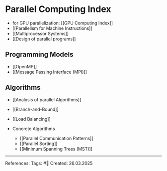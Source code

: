 # Parallel Computing Index

- for GPU parallelization: [[GPU Computing Index]]
- [[Parallelism for Machine Instructions]]
- [[Multiprocessor Systems]]
- [[Design of parallel programs]]
## Programming Models

- [[OpenMP]]
- [[Message Passing Interface (MPI)]]
## Algorithms

- [[Analysis of parallel Algorithms]]
- [[Branch-and-Bound]]
- [[Load Balancing]]

- Concrete Algorithms
	- [[Parallel Communication Patterns]]
	- [[Parallel Sorting]]
	- [[Minimum Spanning Trees (MST)]]

---

References: 
Tags: #📑 
Created: 26.03.2025